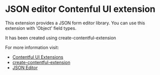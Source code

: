 # JSON editor Contenful UI extension

This extension provides a JSON form editor library. You can use this extension with 'Object' field types.

It has been created using create-contentful-extension

For more information visit:
 * [Contentful UI Extensions](https://www.contentful.com/developers/docs/extensibility/ui-extensions/)
 * [create-contentful-extension](https://github.com/contentful/create-contentful-extension)
 * [JSON Editor](https://github.com/json-editor/json-editor)
